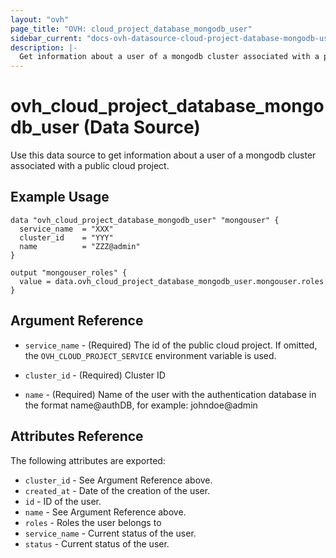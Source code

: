 ```yaml
---
layout: "ovh"
page_title: "OVH: cloud_project_database_mongodb_user"
sidebar_current: "docs-ovh-datasource-cloud-project-database-mongodb-user"
description: |-
  Get information about a user of a mongodb cluster associated with a public cloud project.
---
```


# ovh_cloud_project_database_mongodb_user (Data Source)

Use this data source to get information about a user of a mongodb cluster associated with a public cloud project.

## Example Usage

```hcl
data "ovh_cloud_project_database_mongodb_user" "mongouser" {
  service_name  = "XXX"
  cluster_id    = "YYY"
  name          = "ZZZ@admin"
}

output "mongouser_roles" {
  value = data.ovh_cloud_project_database_mongodb_user.mongouser.roles
}
```

## Argument Reference

* `service_name` - (Required) The id of the public cloud project. If omitted,
  the `OVH_CLOUD_PROJECT_SERVICE` environment variable is used.

* `cluster_id` - (Required) Cluster ID

* `name` - (Required) Name of the user with the authentication database in the format name@authDB, for example: johndoe@admin

## Attributes Reference

The following attributes are exported:

* `cluster_id` - See Argument Reference above.
* `created_at` - Date of the creation of the user.
* `id` - ID of the user.
* `name` - See Argument Reference above.
* `roles` - Roles the user belongs to
* `service_name` - Current status of the user.
* `status` - Current status of the user.
